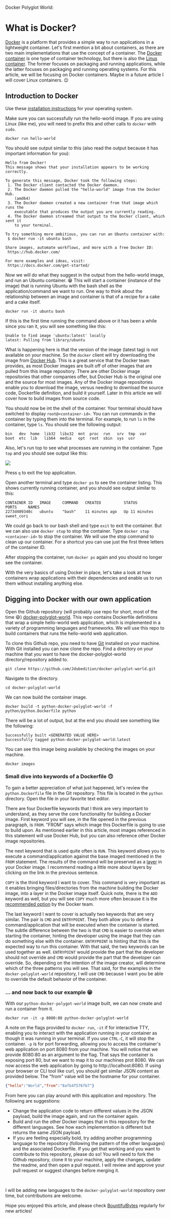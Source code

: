 Docker Polyglot World:
<a href="https://github.com/Jdubedition/docker-polyglot-world" target="_blank" class="v-btn v-btn--icon v-btn--round theme--dark v-size--default">
<span class="v-btn__content"><i aria-hidden="true" class="v-icon notranslate mdi mdi-git theme--dark"></i></span>
</a>

# What is Docker?

[Docker](https://www.docker.com/) is a platform that provides a simple way to run applications in a lightweight container.  Let's first mention a bit about containers, as there are two main implementations that use the concept of a container.  The [Docker container](https://www.docker.com/resources/what-container) is one type of container technology, but there is also the [Linux container](https://linuxcontainers.org/).  The former focuses on packaging and running applications, while the latter focuses on packaging and running operating systems.  For this article, we will be focusing on Docker containers.  Maybe in a future article I will cover Linux containers. :wink:

## Introduction to Docker
Use these [installation instructions](https://docs.docker.com/get-docker/) for your operating system.

Make sure you can successfully run the hello-world image.  If you are using Linux (like me), you will need to prefix this and other calls to `docker` with `sudo`.
```text
docker run hello-world
```
You should see output similar to this (also read the output because it has important information for you):
```text
Hello from Docker!
This message shows that your installation appears to be working correctly.

To generate this message, Docker took the following steps:
 1. The Docker client contacted the Docker daemon.
 2. The Docker daemon pulled the "hello-world" image from the Docker Hub.
    (amd64)
 3. The Docker daemon created a new container from that image which runs the
    executable that produces the output you are currently reading.
 4. The Docker daemon streamed that output to the Docker client, which sent it
    to your terminal.

To try something more ambitious, you can run an Ubuntu container with:
 $ docker run -it ubuntu bash

Share images, automate workflows, and more with a free Docker ID:
 https://hub.docker.com/

For more examples and ideas, visit:
 https://docs.docker.com/get-started/
```

Now we will do what they suggest in the output from the hello-world image, and run an Ubuntu container. :grin:  This will start a container (instance of the image) that is running Ubuntu with the bash shell as the application/command we want to run.  One way to think about the relationship between an image and container is that of a recipe for a cake and a cake itself.
```text
docker run -it ubuntu bash
```

If this is the first time running the command above or it has been a while since you ran it, you will see something like this:
```text
Unable to find image 'ubuntu:latest' locally
latest: Pulling from library/ubuntu
```

What is happening here is that the version of the image (latest tag) is not available on your machine.  So the `docker` client will try downloading the image from [Docker Hub](https://hub.docker.com/).  This is a great service that the Docker team provides, as most Docker images are built off of other images that are pulled from this image repository.  There are other Docker image repositories that other companies offer, but Docker Hub is the original one and the source for most images.  Any of the Docker image repositories enable you to download the image, versus needing to download the source code, Dockerfile definition, and build it yourself.  Later in this article we will cover how to build images from source code.

You should now be int the shell of the container.  Your terminal should have switched to display `root@<container-id>`.  You can run commands in the container by typing them into the terminal.  For example, to run `ls` in the container, type `ls`.  You should see the following output:
```text
bin   dev  home  lib32  libx32  mnt  proc  run   srv  tmp  var
boot  etc  lib   lib64  media   opt  root  sbin  sys  usr
```

Also, let's run top to see what processes are running in the container.  Type `top` and you should see output like this:

![](ubuntu-container-top-screenshot.jpg)

Press `q` to exit the top application.

Open another terminal and type `docker ps` to see the container listing.  This shows currently running container, and you should see output similar to this:
```text
CONTAINER ID   IMAGE     COMMAND   CREATED          STATUS          PORTS     NAMES
2273d409340c   ubuntu    "bash"    11 minutes ago   Up 11 minutes             sweet_cori
```

We could go back to our bash shell and type `exit` to exit the container.  But we can also use `docker stop` to stop the container.  Type `docker stop <container-id>` to stop the container.  We will use the stop command to clean up our container.  For a shortcut you can use just the first three letters of the container ID.

After stopping the container, run `docker ps` again and you should no longer see the container.

With the very basics of using Docker in place, let's take a look at how containers wrap applications with their dependencies and enable us to run them without installing anything else.

## Digging into Docker with our own application

Open the Github repository (will probably use repo for short, most of the time :smile:) [docker-polyglot-world](https://github.com/Jdubedition/docker-polyglot-world).  This repo contains Dockerfile definitions that wrap a simple hello-world web application, which is implemented in a variety of programming languages and frameworks.  We will use this repo to build containers that runs the hello-world web application.

To clone this Github repo, you need to have [Git](https://git-scm.com/book/en/v2/Getting-Started-Installing-Git) installed on your machine.  With Git installed you can now clone the repo.  Find a directory on your machine that you want to have the docker-polyglot-world directory/repository added to.
```text
git clone https://github.com/Jdubedition/docker-polyglot-world.git
```

Navigate to the directory.
```text
cd docker-polyglot-world
```

We can now build the container image.
```text
docker build -t python-docker-polyglot-world -f python/python.Dockerfile python
```

There will be a lot of output, but at the end you should see something like the following:
```text
Successfully built <GENERATED VALUE HERE>
Successfully tagged python-docker-polyglot-world:latest
```

You can see this image being available by checking the images on your machine.
```text
docker images
```

### Small dive into keywords of a Dockerfile :upside_down_face:
To gain a better appreciation of what just happened, let's review the `python.Dockerfile` file in the Git repository.  This file is located in the `python` directory.  Open the file in your favorite text editor.

There are four Dockerfile keywords that I think are very important to understand, as they serve the core functionality for building a Docker image.  First keyword you will see, in the file opened in the previous paragraph, is `FROM`.  "FROM" says which image this Dockerfile is going to use to build upon.  As mentioned earlier in this article, most images referenced in this statement will use Docker Hub, but you can also reference other Docker image repositories.

The next keyword that is used quite often is `RUN`.  This keyword allows you to execute a command/application against the base imaged mentioned in the `FROM` statement.  The results of the command will be preserved as a [layer](https://docs.docker.com/storage/storagedriver/#images-and-layers) in your Docker image.  I recommend reading a little more about layers by clicking on the link in the previous sentence.

`COPY` is the third keyword I want to cover.  This command is very important as it enables bringing files/directories from the machine building the Docker image, into a layer in the Docker image itself.  Quick note, there is the `ADD` keyword as well, but you will see `COPY` much more often because it is the [recommended option](https://docs.docker.com/develop/develop-images/dockerfile_best-practices/#add-or-copy) by the Docker team.

The last keyword I want to cover is actually two keywords that are very similar.  The pair is `CMD` and `ENTRYPOINT`.  They both allow you to define a command/application that will be executed when the container is started.  The subtle difference between the two is that `CMD` is easier to override when starting the container, hinting the developer using the image that they can do something else with the container.  `ENTRYPOINT` is hinting that this is the expected way to run this container.  With that said, the two keywords can be used together as well.  `ENTRYPOINT` would provide the part that the developer should not override and `CMD` would provide the part that the developer can override.  So, depending on the intention of the image creator, will determine which of the three patterns you will see.  That said, for the examples in the `docker-polyglot-world` repository, I will use `CMD` because I want you be able to override the default behavior of the container.

### ... and now back to our example :grin:

With our `python-docker-polygot-world` image built, we can now create and run a container from it.
```text
docker run -it -p 8080:80 python-docker-polyglot-world
```

A note on the flags provided to `docker run`, `-it` if for interactive TTY, enabling you to interact with the application running in your container as though it was running in your terminal.  If you use `CTRL-C`, it will stop the container.  `-p` is for port forwarding, allowing you to access the container's web application on port 8080 from your machine.  You will notice that we provide 8080:80 as an argument to the flag.  That says the container is exposing port 80, but we want to map it to our machines prot 8080.  We can now access the web application by going to http://localhost:8080.  If using your browser or CLI tool like curl, you should get similar JSON content as provided below.  The "from" value will be the hostname for your container.
```json
{"hello":"World","from":"8afb4f576fb7"}
```

From here you can play around with this application and repository. The following are suggestions:
* Change the application code to return different values in the JSON payload, build the image again, and run the container again.
* Build and run the other Docker images that in this repository for the different languages.  See how each implementation is different but returns the same JSON payload.
* If you are feeling especially bold, try adding another programming language to the repository (following the pattern of the other languages) and the associated Dockerfile.  If you get that working and you want to contribute to this repository, please do so!  You will need to fork the Github repository, clone it to your machine, apply the changes, update the readme, and then open a pull request.  I will review and approve your pull request or suggest changes before merging it.

<br>

I will be adding new languages to the `docker-polyglot-world` repository over time, but contributions are welcome.

Hope you enjoyed this article, and please check [BountifulBytes](https://bountifulbytes.com) regularly for new articles!
